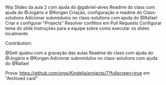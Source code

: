 
Wip
Slides da aula 2 com ajuda do @gabriel-alves
Readme do class com ajuda do @Jogário e @Korgan
Criação, configuração e readme do Class-solutions
Adicionar submódulos no class-solutions com ajuda do @Rafael
Criar e configurar "Projects"
Resolver conflitos em Pull Requests
Configurar tema do slide
Instruções para a equipe sobre como executar os slides localmente


Contribution:

@Sett ajudou com a gravação das aulas
Readme do class com ajuda do @Jogário e @Korgan
Adicionar submódulos no class-solutions com ajuda do @Rafael


Prova:
https://github.com/orgs/Kindelia/projects/7?fullscreen=true
em "Archived card"